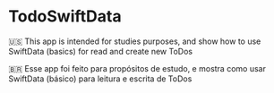 # TodoSwiftData
🇺🇸 This app is intended for studies purposes, and show how to use SwiftData (basics) for read and create new ToDos

🇧🇷 Esse app foi feito para propósitos de estudo, e mostra como usar SwiftData (básico) para leitura e escrita de ToDos